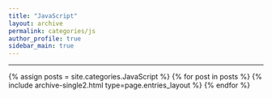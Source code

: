 ```yaml
---
title: "JavaScript"
layout: archive
permalink: categories/js
author_profile: true
sidebar_main: true
---
```


<!-- 공백이 포함되어 있는 카테고리 이름의 경우 site.categories['a b c'] 이런식으로! -->

***

{% assign posts = site.categories.JavaScript %}
{% for post in posts %} {% include archive-single2.html type=page.entries_layout %} {% endfor %}